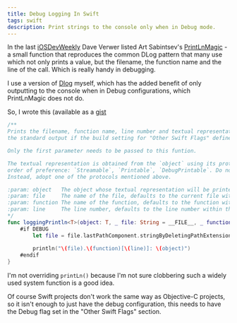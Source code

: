 ```yaml
---
title: Debug Logging In Swift
tags: swift
description: Print strings to the console only when in Debug mode.
---
```


In the last [iOSDevWeekly](https://iosdevweekly.com/issues/183) Dave Verwer
listed Art Sabintsev's
[PrintLnMagic](https://github.com/ArtSabintsev/PrintlnMagic) - a small function
that reproduces the common DLog pattern that many use which not only prints a
value, but the filename, the function name and the line of the call. Which is
really handy in debugging.

I use a version of [Dlog](https://gist.github.com/Abizern/325926) myself, which
has the added benefit of only outputting to the console when in Debug
configurations, which PrintLnMagic does not do.

So, I wrote this (available as a [gist](https://gist.github.com/Abizern/a81f31a75e1ad98ff80d#file-loggingprintln-swift)

```swift
/**
Prints the filename, function name, line number and textual representation of `object` and a newline character into 
the standard output if the build setting for "Other Swift Flags" defines `-D DEBUG`.

Only the first parameter needs to be passed to this funtion.

The textual representation is obtained from the `object` using its protocol conformances, in the following 
order of preference: `Streamable`, `Printable`, `DebugPrintable`. Do not overload this function for your type.  
Instead, adopt one of the protocols mentioned above.

:param: object   The object whose textual representation will be printed.
:param: file     The name of the file, defaults to the current file without the ".swift" extension.
:param: function The name of the function, defaults to the function within which the call is made.
:param: line     The line number, defaults to the line number within the file that the call is made.
*/
func loggingPrintln<T>(object: T, _ file: String = __FILE__, _ function: String = __FUNCTION__, _ line: Int = __LINE__) {
    #if DEBUG
        let file = file.lastPathComponent.stringByDeletingPathExtension
    
        println("\(file).\(function)[\(line)]: \(object)")
    #endif
}

```

I'm not overriding `printLn()` because I'm not sure clobbering such a widely
used system function is a good idea.

Of course Swift projects don't work the same way as Objective-C projects, so it
isn't enough to just have the debug configuration, this needs to have the Debug
flag set in the "Other Swift Flags" section.

